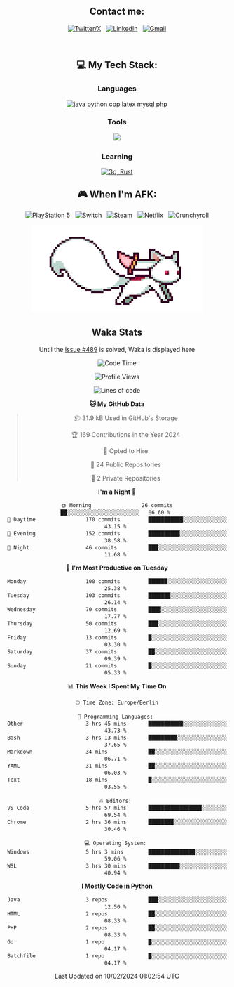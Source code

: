 <div align="center">

## Contact me:

[![Twitter/X](https://skillicons.dev/icons?i=twitter)](https://twitter.com/erikskopp) &nbsp;
[![LinkedIn](https://skillicons.dev/icons?i=linkedin)](www.linkedin.com/in/erik-skopp) &nbsp;
[![Gmail](https://skillicons.dev/icons?i=gmail)](mailto:skopp.erik@gmail.com)

<div align="center">
<br>

## 💻 My Tech Stack:

### Languages

[![java python cpp latex mysql php](https://skillicons.dev/icons?i=java,python,cpp,latex,mysql,php)](https://skillicons.dev)

### Tools

[![](https://skillicons.dev/icons?i=matlab,azure,bash,git,github,vscode)](https://skillicons.dev)

### Learning

[![Go, Rust](https://skillicons.dev/icons?i=go,rust)](https://skillicons.dev)

<!--
## 🏆 My Stats:

<p>
    <img height=175 alt="GitHub Stats" src="https://github-readme-stats.vercel.app/api?username=eskopp&show_icons=true&count_private=true&theme=dark" />&nbsp;&nbsp;
    <br><br>
    <img height=175 alt="Most Used Languages" src="https://github-readme-stats.vercel.app/api/top-langs/?username=eskopp&layout=compact&theme=dark" />&nbsp;&nbsp;
</p>
-->

## 🎮 When I'm AFK:

![PlayStation 5](https://img.shields.io/badge/Playstation%205-003791?style=for-the-badge&logo=playstation-5&logoColor=white) &nbsp;
![Switch](https://img.shields.io/badge/Switch-E60012?style=for-the-badge&logo=nintendo-switch&logoColor=white) &nbsp;
![Steam](https://img.shields.io/badge/steam-%23000000.svg?style=for-the-badge&logo=steam&logoColor=white) &nbsp;
![Netflix](https://img.shields.io/badge/Netflix-E50914?style=for-the-badge&logo=netflix&logoColor=white) &nbsp;
![Crunchyroll](https://img.shields.io/badge/Crunchyroll-F47521?style=for-the-badge&logo=crunchyroll&logoColor=white)



<center>
<img src="kyubey.gif" alt="Alt-Text" title="" >


## Waka Stats

<!-- You can view all stats here: [Waka-Stats](./Waka.md)--> 
  Until the [Issue #489](https://github.com/anmol098/waka-readme-stats/issues/499) is solved, Waka is displayed here 



<!--START_SECTION:waka-->
![Code Time](http://img.shields.io/badge/Code%20Time-21%20hrs%2036%20mins-blue)

![Profile Views](http://img.shields.io/badge/Profile%20Views-37-blue)

![Lines of code](https://img.shields.io/badge/From%20Hello%20World%20I%27ve%20Written-496.2%20thousand%20lines%20of%20code-blue)

**🐱 My GitHub Data** 

> 📦 31.9 kB Used in GitHub's Storage 
 > 
> 🏆 169 Contributions in the Year 2024
 > 
> 💼 Opted to Hire
 > 
> 📜 24 Public Repositories 
 > 
> 🔑 2 Private Repositories 
 > 
**I'm a Night 🦉** 

```text
🌞 Morning                26 commits          ██░░░░░░░░░░░░░░░░░░░░░░░   06.60 % 
🌆 Daytime                170 commits         ███████████░░░░░░░░░░░░░░   43.15 % 
🌃 Evening                152 commits         ██████████░░░░░░░░░░░░░░░   38.58 % 
🌙 Night                  46 commits          ███░░░░░░░░░░░░░░░░░░░░░░   11.68 % 
```
📅 **I'm Most Productive on Tuesday** 

```text
Monday                   100 commits         ██████░░░░░░░░░░░░░░░░░░░   25.38 % 
Tuesday                  103 commits         ███████░░░░░░░░░░░░░░░░░░   26.14 % 
Wednesday                70 commits          ████░░░░░░░░░░░░░░░░░░░░░   17.77 % 
Thursday                 50 commits          ███░░░░░░░░░░░░░░░░░░░░░░   12.69 % 
Friday                   13 commits          █░░░░░░░░░░░░░░░░░░░░░░░░   03.30 % 
Saturday                 37 commits          ██░░░░░░░░░░░░░░░░░░░░░░░   09.39 % 
Sunday                   21 commits          █░░░░░░░░░░░░░░░░░░░░░░░░   05.33 % 
```


📊 **This Week I Spent My Time On** 

```text
🕑︎ Time Zone: Europe/Berlin

💬 Programming Languages: 
Other                    3 hrs 45 mins       ███████████░░░░░░░░░░░░░░   43.73 % 
Bash                     3 hrs 13 mins       █████████░░░░░░░░░░░░░░░░   37.65 % 
Markdown                 34 mins             ██░░░░░░░░░░░░░░░░░░░░░░░   06.71 % 
YAML                     31 mins             ██░░░░░░░░░░░░░░░░░░░░░░░   06.03 % 
Text                     18 mins             █░░░░░░░░░░░░░░░░░░░░░░░░   03.55 % 

🔥 Editors: 
VS Code                  5 hrs 57 mins       █████████████████░░░░░░░░   69.54 % 
Chrome                   2 hrs 36 mins       ████████░░░░░░░░░░░░░░░░░   30.46 % 

💻 Operating System: 
Windows                  5 hrs 3 mins        ███████████████░░░░░░░░░░   59.06 % 
WSL                      3 hrs 30 mins       ██████████░░░░░░░░░░░░░░░   40.94 % 
```

**I Mostly Code in Python** 

```text
Java                     3 repos             ███░░░░░░░░░░░░░░░░░░░░░░   12.50 % 
HTML                     2 repos             ██░░░░░░░░░░░░░░░░░░░░░░░   08.33 % 
PHP                      2 repos             ██░░░░░░░░░░░░░░░░░░░░░░░   08.33 % 
Go                       1 repo              █░░░░░░░░░░░░░░░░░░░░░░░░   04.17 % 
Batchfile                1 repo              █░░░░░░░░░░░░░░░░░░░░░░░░   04.17 % 
```




 Last Updated on 10/02/2024 01:02:54 UTC
<!--END_SECTION:waka-->


</center>
</div>

